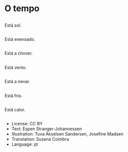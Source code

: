 # O tempo

##
Está sol.

##
Está enevoado.

##
Está a chover.

##
Está vento.

##
Está a nevar.

##
Está frio.

##
Está calor.

##
* License: CC BY
* Text: Espen Stranger-Johannessen
* Illustration: Tuva Akselsen Sandersen, Josefine Madsen
* Translation: Susana Coimbra
* Language: pt
